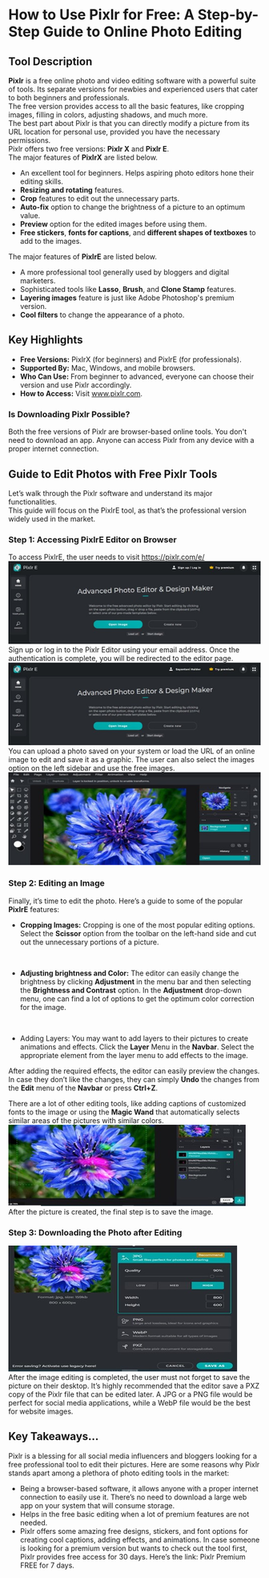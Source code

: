 # How to Use Pixlr for Free: A Step-by-Step Guide to Online Photo Editing
## Tool Description
**Pixlr** is a free online photo and video editing software with a powerful suite of tools. Its separate versions for newbies and experienced users that cater to both beginners and professionals. 
<br/>
The free version provides access to all the basic features, like cropping images, filling in colors, adjusting shadows, and much more.
 <br/> The best part about Pixlr is that you can directly modify a picture from its URL location for personal use, provided you have the necessary permissions.
<br/>
Pixlr offers two free versions: **Pixlr X** and **Pixlr E**.
 <br/>
The major features of **PixlrX** are listed below. <br/>
-	An excellent tool for beginners. Helps aspiring photo editors hone their editing skills.
-	**Resizing and rotating** features.
-	**Crop** features to edit out the unnecessary parts.
-	**Auto-fix** option to change the brightness of a picture to an optimum value.
-	**Preview** option for the edited images before using them.
-	**Free stickers**, **fonts for captions**, and **different shapes of textboxes** to add to the images. 

The major features of **PixlrE** are listed below. <br/>
-	A more professional tool generally used by bloggers and digital marketers.
-	Sophisticated tools like **Lasso**, **Brush**, and **Clone Stamp** features.
-	**Layering images** feature is just like Adobe Photoshop's premium version.
-	**Cool filters** to change the appearance of a photo.
## Key Highlights
-	**Free Versions:** PixlrX (for beginners) and PixlrE (for professionals).
-	**Supported By:** Mac, Windows, and mobile browsers.
-	**Who Can Use:** From beginner to advanced, everyone can choose their version and use Pixlr accordingly.
-	**How to Access:** Visit www.pixlr.com.
### Is Downloading Pixlr Possible?
Both the free versions of Pixlr are browser-based online tools. You don't need to download an app. Anyone can access Pixlr from any device with a proper internet connection.
## Guide to Edit Photos with Free Pixlr Tools
Let’s walk through the Pixlr software and understand its major functionalities.<br/>
This guide will focus on the PixlrE tool, as that’s the professional version widely used in the market.
### Step 1: Accessing PixlrE Editor on Browser
To access PixlrE, the user needs to visit https://pixlr.com/e/
<br/>
![Picture 1](Picture1.jpg)
 <br/>
Sign up or log in to the Pixlr Editor using your email address. Once the authentication is complete, you will be redirected to the editor page.
![Picture2](Picture2.jpg)
<br/>
You can upload a photo saved on your system or load the URL of an online image to edit and save it as a graphic. The user can also select the images option on the left sidebar and use the free images.
<br/>
![Picture4](Picture4.jpg) 
 
### Step 2: Editing an Image
Finally, it’s time to edit the photo. Here’s a guide to some of the popular **PixlrE** features:
-	**Cropping Images:** Cropping is one of the most popular editing options. Select the **Scissor** option from the toolbar on the left-hand side and cut out the unnecessary portions of a picture.
<br/>

-	**Adjusting brightness and Color:** The editor can easily change the brightness by clicking **Adjustment** in the menu bar and then selecting the **Brightness and Contrast** option. In the **Adjustment** drop-down menu, one can find a lot of options to get the optimum color correction for the image.
<br/>

-	Adding Layers: You may want to add layers to their pictures to create animations and effects. Click the **Layer** Menu in the **Navbar**. Select the appropriate element from the layer menu to add effects to the image.<br/>
 
After adding the required effects, the editor can easily preview the changes. In case they don’t like the changes, they can simply **Undo** the changes from the **Edit** menu of the **Navbar** or press **Ctrl+Z**.<br/>

There are a lot of other editing tools, like adding captions of customized fonts to the image or using the **Magic Wand** that automatically selects similar areas of the pictures with similar colors.
<br/>
![Picture8](Picture8.jpg)
<br/>
After the picture is created, the final step is to save the image.

### Step 3: Downloading the Photo after Editing
![Picture9](Picture9.jpg) 
<br/>
After the image editing is completed, the user must not forget to save the picture on their desktop. It’s highly recommended that the editor save a PXZ copy of the Pixlr file that can be edited later. A JPG or a PNG file would be perfect for social media applications, while a WebP file would be the best for website images. 
## Key Takeaways…

Pixlr is a blessing for all social media influencers and bloggers looking for a free professional tool to edit their pictures. Here are some reasons why Pixlr stands apart among a plethora of photo editing tools in the market:
-	Being a browser-based software, it allows anyone with a proper internet connection to easily use it. There’s no need to download a large web app on your system that will consume storage.
-	Helps in the free basic editing when a lot of premium features are not needed.
-	Pixlr offers some amazing free designs, stickers, and font options for creating cool captions, adding effects, and animations. In case someone is looking for a premium version but wants to check out the tool first, Pixlr provides free access for 30 days. Here’s the link: Pixlr Premium FREE for 7 days.
  
